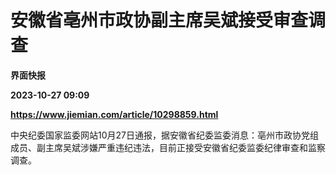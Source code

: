 # 安徽省亳州市政协副主席吴斌接受审查调查
**界面快报**

**2023-10-27 09:09**

**https://www.jiemian.com/article/10298859.html**

中央纪委国家监委网站10月27日通报，据安徽省纪委监委消息：亳州市政协党组成员、副主席吴斌涉嫌严重违纪违法，目前正接受安徽省纪委监委纪律审查和监察调查。